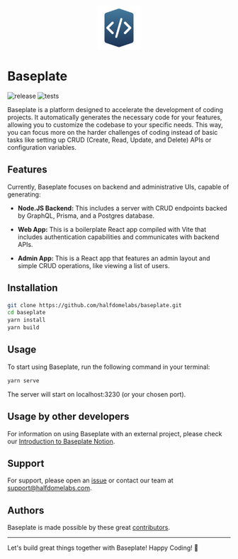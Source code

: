 <p align="center">
  <img height="100px" src="./logo.png">
</p>

# Baseplate

![release](https://github.com/halfdomelabs/baseplate/actions/workflows/changesets.yml/badge.svg) ![tests](https://github.com/halfdomelabs/baseplate/actions/workflows/test.yml/badge.svg)

Baseplate is a platform designed to accelerate the development of coding projects. It automatically generates the necessary code for your features, allowing you to customize the codebase to your specific needs. This way, you can focus more on the harder challenges of coding instead of basic tasks like setting up CRUD (Create, Read, Update, and Delete) APIs or configuration variables.

## Features

Currently, Baseplate focuses on backend and administrative UIs, capable of generating:

- **Node.JS Backend:** This includes a server with CRUD endpoints backed by GraphQL, Prisma, and a Postgres database.

- **Web App:** This is a boilerplate React app compiled with Vite that includes authentication capabilities and communicates with backend APIs.

- **Admin App:** This is a React app that features an admin layout and simple CRUD operations, like viewing a list of users.

## Installation

```bash
git clone https://github.com/halfdomelabs/baseplate.git
cd baseplate
yarn install
yarn build
```

## Usage

To start using Baseplate, run the following command in your terminal:

```bash
yarn serve
```

The server will start on localhost:3230 (or your chosen port).

## Usage by other developers

For information on using Baseplate with an external project, please check our [Introduction to Baseplate Notion](https://www.notion.so/hdlabs/Introduction-to-Baseplate-60881365bb564d308ba144a8352c6efc).

## Support

For support, please open an [issue](https://github.com/halfdomelabs/baseplate/issues) or contact our team at support@halfdomelabs.com.

## Authors

Baseplate is made possible by these great [contributors](https://github.com/halfdomelabs/baseplate/graphs/contributors).

---

Let's build great things together with Baseplate! Happy Coding! 🚀
